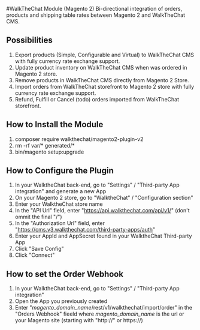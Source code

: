 #WalkTheChat Module (Magento 2)
Bi-directional integration of orders, products and shipping table rates between Magento 2 and WalkTheChat CMS. 

## Possibilities
1. Export products (Simple, Configurable and Virtual) to WalkTheChat CMS with fully currency rate exchange support.
2. Update product inventory on WalkTheChat CMS when was ordered in Magento 2 store.
3. Remove products in WalkTheChat CMS directly from Magento 2 Store.
4. Import orders from WalkTheChat storefront to Magento 2 store with fully currency rate exchange support.
5. Refund, Fulfill or Cancel (todo) orders imported from WalkTheChat storefront.

## How to Install the Module
1. composer require walkthechat/magento2-plugin-v2
2. rm -rf var/* generated/*
3. bin/magento setup:upgrade

## How to Configure the Plugin
1. In your WalktheChat back-end, go to "Settings" / "Third-party App integration" and generate a new App
2. On your Magento 2 store, go to "WalktheChat" / "Configuration section"
3. Enter your WalktheChat store name
4. In the "API Url" field, enter "https://api.walkthechat.com/api/v1/" (don't ommit the final "/")
5. In the "Authorization Url" field, enter "https://cms.v3.walkthechat.com/third-party-apps/auth"
6. Enter your AppId and AppSecret found in your WalktheChat Third-party App
7. Click "Save Config"
8. Click "Connect"

## How to set the Order Webhook
1. In your WalktheChat back-end, go to "Settings" / "Third-party App integration"
2. Open the App you previously created
3. Enter "*magento_domain_name*/rest/v1/walkthechat/import/order" in the "Orders Webhook" fieeld where *magento_domain_name* is the url or your Magento site (starting with "http://" or https://)
